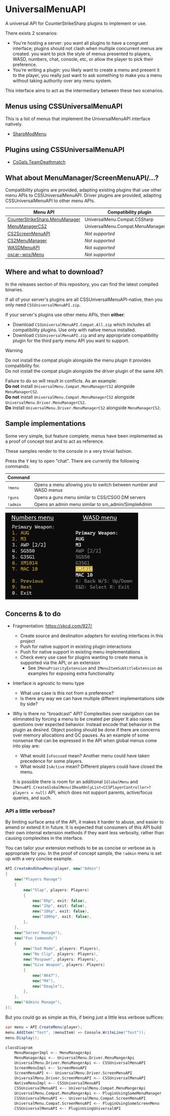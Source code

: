 # UniversalMenuAPI

A universal API for CounterStrikeSharp plugins to implement or use.

There exists 2 scenarios:

- You're hosting a server: you want all plugins to have a congruent interface;
  plugins should not clash when multiple concurrent menus are created.
  you want to pick the style of menus presented to players, WASD, numbers, chat, console, etc, or allow the player to pick their preference.
- You're writing a plugin: you likely want to create a menu and present it to the player, you really just want to ask something to make you a menu without taking authority over
any menu system.

This interface aims to act as the intermediary between these two scenarios.

## Menus using CSSUniversalMenuAPI

This is a list of menus that implement the UniversalMenuAPI interface natively.

- [SharpModMenu](https://github.com/CSGALS/SharpModMenu)

## Plugins using CSSUniversalMenuAPI

- [CsGals.TeamDeathmatch](https://github.com/CSGALS/CsGals.TeamDeathmatch)

## What about MenuManager/ScreenMenuAPI/...?

Compatibility plugins are provided, adapting existing plugins that use other menu APIs to CSSUniversalMenuAPI.
Driver plugins are provided, adapting CSSUniversalMenuAPI to other menu APIs.

| Menu API | Compatibility plugin | Driver plugin |
|----------|----------------------|---------------|
|[CounterStrikeSharp.MenuManager](https://docs.cssharp.dev/api/CounterStrikeSharp.API.Modules.Menu.MenuManager.html)|UniversalMenu.Compat.CSSharp|*Not supported*|
|[MenuManagerCS2](https://github.com/NickFox007/MenuManagerCS2)|UniversalMenu.Compat.MenuManagerCS2|UniversalMenu.Driver.MenuManagerCS2|
|[CS2ScreenMenuAPI](https://github.com/T3Marius/CS2ScreenMenuAPI)|*Not supported*|UniversalMenu.Compat.ScreenMenuAPI|
|[CS2MenuManager](https://github.com/schwarper/CS2MenuManager)|*Not supported*|*Not supported*|
|[WASDMenuAPI](https://github.com/Interesting-exe/WASDMenuAPI)|*Not supported*|*Not supported*|
|[oscar-wos/Menu](https://github.com/oscar-wos/Menu)|*Not supported*|*Not supported*|

## Where and what to download?

In the releases section of this repository, you can find the latest compiled binaries.

If all of your server's plugins are all CSSUniversalMenuAPI-native, then you only need `CSSUniversalMenuAPI.zip`.

If your server's plugins use other menu APIs, then **either**:

- Download `CSSUniversalMenuAPI.Compat.All.zip` which includes all compatibility plugins. Use only with native menus installed.
- Download `CSSUniversalMenuAPI.zip` and any appropriate compatibility plugin for the third party menu API you want to support.

> [!WARNING]  
> Do not install the compat plugin alongside the menu plugin it provides compatibility for.  
> Do not install the compat plugin alongside the driver plugin of the same API.
>
> Failure to do so will result in conflicts. As an example:  
> **Do not** install `UniversalMenu.Compat.MenuManagerCS2` alongside `MenuManagerCS2`.  
> **Do not** install `UniversalMenu.Compat.MenuManagerCS2` alongside `UniversalMenu.Driver.MenuManagerCS2`.  
> **Do** install `UniversalMenu.Driver.MenuManagerCS2` alongside `MenuManagerCS2`.

## Sample implementations

Some very simple, but feature complete, menus have been implemented as a proof of concept test and to act as reference.

These samples render to the console in a very trivial fashion.

Press the <kbd>Y</kbd> key to open "chat". There are currently the following commands:

| Command |   |
|---------|---|
| `!menu` | Opens a menu allowing you to switch between number and WASD menus |
| `!guns` | Opens a guns menu similar to CSS/CSGO DM servers |
| `!admin` | Opens an admin menu similar to sm_admin/SimpleAdmin |

![](./docs/menu-samples.png)

## Concerns & to do

- Fragmentation: https://xkcd.com/927/
  - Create source and destination adapters for existing interfaces in this project
  - Push for native support in existing plugin interactions
  - Push for native support in existing menu implementations
  - Check every use case for plugins wanting to create menus is supported via the API, or an extension
    - See `IMenuPriorityExtension` and `IMenuItemSubtitleExtension` as examples for exposing extra functionality
- Interface is agnostic to menu type
  - What use case is this not from a preference?
  - Is there any way we can have multiple different implementations side by side?
- Why is there no "broadcast" API?
  Complexities over navigation can be eliminated by forcing a menu to be created per player
  It also raises questions over expected behavior. Instead encode that behavior in the plugin as desired.
  Object pooling should be done if there are concerns over memory allocations and GC pauses. As an example of some nonsense that can be expressed in the API when global menus come into play are:

  - What would `IsFocused` mean? Another menu could have taken precedence for some players.
  - What would `IsActive` mean? Different players could have closed the menu.

  It is possible there is room for an additional `IGlobalMenu` and `IMenuAPI.CreateGlobalMenu(IReadOnlyList<CCSPlayerController>? players = null)` API,
  which does not support parents, active/focus queries, and such.


### API a little verbose?

By limiting surface area of the API, it makes it harder to abuse, and easier to amend or extend it in future.
It is expected that consumers of this API build their own internal extension methods if they want less verbosity,
rather than causing complexities in the interface.

You can tailor your extension methods to be as concise or verbose as is appropriate for you.
In the proof of concept sample, the `!admin` menu is set up with a very concise example.

```cs
API.CreateAndShowMenu(player, new("Admin")
{
	new("Players Manage")
	{
		new("Slap", players: Players)
		{
			new("0hp", exit: false),
			new("1hp", exit: false),
			new("10hp", exit: false),
			new("100hp", exit: false),
		},
	},
	new("Server Manage"),
	new("Fun Commands")
	{
		new("God Mode", players: Players),
		new("No Clip", players: Players),
		new("Respawn", players: Players),
		new("Give Weapon", players: Players)
		{
			new("AK47"),
			new("M4"),
			new("Deagle"),
		},
	},
	new("Admins Manage"),
});
```

But you could go as simple as this, if being just a little less verbose suffices:

```cs
var menu = API.CreateMenu(player);
menu.AddItem("Test", (menuItem) => Console.WriteLine("Test"));
menu.Display();
```

```mermaid
classDiagram
	MenuManagerImpl <-- MenuManagerApi
	MenuManagerApi <-- UniversalMenu.Driver.MenuMangerApi
	UniversalMenu.Driver.MenuMangerApi <-- CSSUniversalMenuAPI
	ScreenMenuImpl <-- ScreenMenuAPI
	ScreenMenuAPI <-- UniversalMenu.Driver.ScreenMenuAPI
	UniversalMenu.Driver.ScreenMenuAPI <-- CSSUniversalMenuAPI
	NativeMenuImpl <-- CSSUniversalMenuAPI
	CSSUniversalMenuAPI <-- UniversalMenu.Compat.MenuMangerApi
	UniversalMenu.Compat.MenuMangerApi <-- PluginUsingSomeMenuManager
	CSSUniversalMenuAPI <-- UniversalMenu.Compat.ScreenMenuAPI
	UniversalMenu.Compat.ScreenMenuAPI <-- PluginUsingSomeScreenMenu
	CSSUniversalMenuAPI <-- PluginUsingUniversalAPI
```

